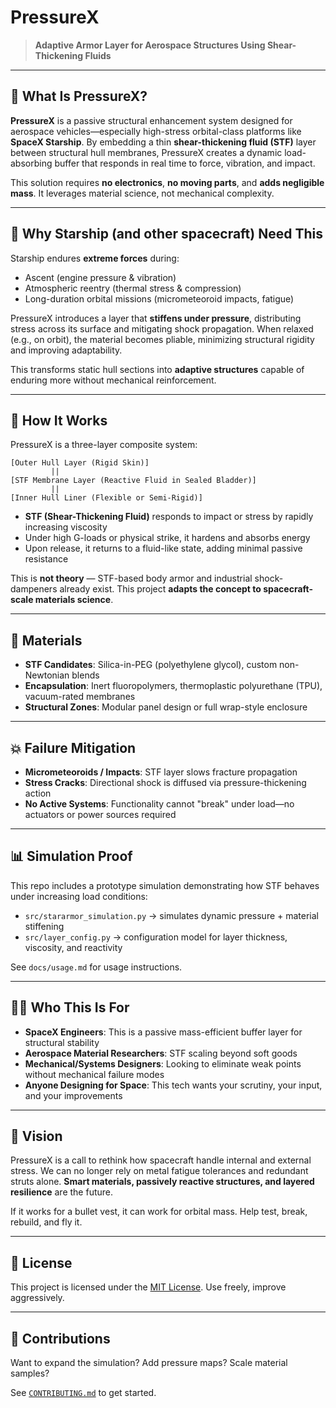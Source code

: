 # PressureX

> **Adaptive Armor Layer for Aerospace Structures Using Shear-Thickening Fluids**

---

## 🧠 What Is PressureX?

**PressureX** is a passive structural enhancement system designed for aerospace vehicles—especially high-stress orbital-class platforms like **SpaceX Starship**. By embedding a thin **shear-thickening fluid (STF)** layer between structural hull membranes, PressureX creates a dynamic load-absorbing buffer that responds in real time to force, vibration, and impact.

This solution requires **no electronics**, **no moving parts**, and **adds negligible mass**. It leverages material science, not mechanical complexity.

---

## 🚀 Why Starship (and other spacecraft) Need This

Starship endures **extreme forces** during:

* Ascent (engine pressure & vibration)
* Atmospheric reentry (thermal stress & compression)
* Long-duration orbital missions (micrometeoroid impacts, fatigue)

PressureX introduces a layer that **stiffens under pressure**, distributing stress across its surface and mitigating shock propagation. When relaxed (e.g., on orbit), the material becomes pliable, minimizing structural rigidity and improving adaptability.

This transforms static hull sections into **adaptive structures** capable of enduring more without mechanical reinforcement.

---

## 🧬 How It Works

PressureX is a three-layer composite system:

```text
[Outer Hull Layer (Rigid Skin)]
         ||
[STF Membrane Layer (Reactive Fluid in Sealed Bladder)]
         ||
[Inner Hull Liner (Flexible or Semi-Rigid)]
```

* **STF (Shear-Thickening Fluid)** responds to impact or stress by rapidly increasing viscosity
* Under high G-loads or physical strike, it hardens and absorbs energy
* Upon release, it returns to a fluid-like state, adding minimal passive resistance

This is **not theory** — STF-based body armor and industrial shock-dampeners already exist. This project **adapts the concept to spacecraft-scale materials science**.

---

## 🔩 Materials

* **STF Candidates**: Silica-in-PEG (polyethylene glycol), custom non-Newtonian blends
* **Encapsulation**: Inert fluoropolymers, thermoplastic polyurethane (TPU), vacuum-rated membranes
* **Structural Zones**: Modular panel design or full wrap-style enclosure

---

## 💥 Failure Mitigation

* **Micrometeoroids / Impacts**: STF layer slows fracture propagation
* **Stress Cracks**: Directional shock is diffused via pressure-thickening action
* **No Active Systems**: Functionality cannot "break" under load—no actuators or power sources required

---

## 📊 Simulation Proof

This repo includes a prototype simulation demonstrating how STF behaves under increasing load conditions:

* `src/stararmor_simulation.py` → simulates dynamic pressure + material stiffening
* `src/layer_config.py` → configuration model for layer thickness, viscosity, and reactivity

See `docs/usage.md` for usage instructions.

---

## 🧑‍🚀 Who This Is For

* **SpaceX Engineers**: This is a passive mass-efficient buffer layer for structural stability
* **Aerospace Material Researchers**: STF scaling beyond soft goods
* **Mechanical/Systems Designers**: Looking to eliminate weak points without mechanical failure modes
* **Anyone Designing for Space**: This tech wants your scrutiny, your input, and your improvements

---

## 🌌 Vision

PressureX is a call to rethink how spacecraft handle internal and external stress. We can no longer rely on metal fatigue tolerances and redundant struts alone. **Smart materials, passively reactive structures, and layered resilience** are the future.

If it works for a bullet vest, it can work for orbital mass. Help test, break, rebuild, and fly it.

---

## 📜 License

This project is licensed under the [MIT License](LICENSE). Use freely, improve aggressively.

---

## 🔧 Contributions

Want to expand the simulation? Add pressure maps? Scale material samples?

See [`CONTRIBUTING.md`](CONTRIBUTING.md) to get started.
